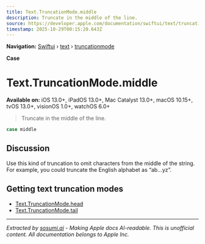 ```yaml
---
title: Text.TruncationMode.middle
description: Truncate in the middle of the line.
source: https://developer.apple.com/documentation/swiftui/text/truncationmode/middle
timestamp: 2025-10-29T00:15:20.643Z
---
```


**Navigation:** [Swiftui](/documentation/swiftui) › [text](/documentation/swiftui/text) › [truncationmode](/documentation/swiftui/text/truncationmode)

**Case**

# Text.TruncationMode.middle

**Available on:** iOS 13.0+, iPadOS 13.0+, Mac Catalyst 13.0+, macOS 10.15+, tvOS 13.0+, visionOS 1.0+, watchOS 6.0+

> Truncate in the middle of the line.

```swift
case middle
```

## Discussion

Use this kind of truncation to omit characters from the middle of the string. For example, you could truncate the English alphabet as “ab…yz”.

## Getting text truncation modes

- [Text.TruncationMode.head](/documentation/swiftui/text/truncationmode/head)
- [Text.TruncationMode.tail](/documentation/swiftui/text/truncationmode/tail)

---

*Extracted by [sosumi.ai](https://sosumi.ai) - Making Apple docs AI-readable.*
*This is unofficial content. All documentation belongs to Apple Inc.*
